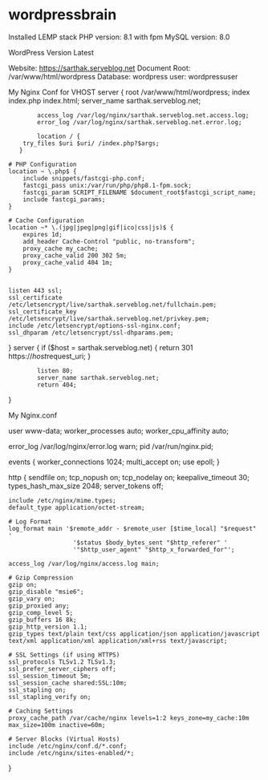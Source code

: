 # wordpressbrain
Installed LEMP stack
PHP version: 8.1 with fpm
MySQL version: 8.0

WordPress Version Latest

Website: https://sarthak.serveblog.net
Document Root: /var/www/html/wordpress
Database: wordpress
user: wordpressuser


My Nginx Conf for VHOST
server {
            root /var/www/html/wordpress;
            index index.php index.html;
            server_name sarthak.serveblog.net;

            access_log /var/log/nginx/sarthak.serveblog.net.access.log;
            error_log /var/log/nginx/sarthak.serveblog.net.error.log;

            location / {
        try_files $uri $uri/ /index.php?$args;
       }

    # PHP Configuration
    location ~ \.php$ {
        include snippets/fastcgi-php.conf;
        fastcgi_pass unix:/var/run/php/php8.1-fpm.sock;
        fastcgi_param SCRIPT_FILENAME $document_root$fastcgi_script_name;
        include fastcgi_params;
    }

    # Cache Configuration
    location ~* \.(jpg|jpeg|png|gif|ico|css|js)$ {
        expires 1d;
        add_header Cache-Control "public, no-transform";
        proxy_cache my_cache;
        proxy_cache_valid 200 302 5m;
        proxy_cache_valid 404 1m;
    }


    listen 443 ssl;
    ssl_certificate /etc/letsencrypt/live/sarthak.serveblog.net/fullchain.pem;
    ssl_certificate_key /etc/letsencrypt/live/sarthak.serveblog.net/privkey.pem;
    include /etc/letsencrypt/options-ssl-nginx.conf;
    ssl_dhparam /etc/letsencrypt/ssl-dhparams.pem;

}
server {
    if ($host = sarthak.serveblog.net) {
        return 301 https://$host$request_uri;
    }


            listen 80;
            server_name sarthak.serveblog.net;
            return 404;


}

My Nginx.conf

user www-data;
worker_processes auto;
worker_cpu_affinity auto;

error_log /var/log/nginx/error.log warn;
pid /var/run/nginx.pid;

events {
    worker_connections 1024;
    multi_accept on;
    use epoll;
}

http {
    sendfile on;
    tcp_nopush on;
    tcp_nodelay on;
    keepalive_timeout 30;
    types_hash_max_size 2048;
    server_tokens off;

    include /etc/nginx/mime.types;
    default_type application/octet-stream;

    # Log Format
    log_format main '$remote_addr - $remote_user [$time_local] "$request" '
                      '$status $body_bytes_sent "$http_referer" '
                      '"$http_user_agent" "$http_x_forwarded_for"';

    access_log /var/log/nginx/access.log main;

    # Gzip Compression
    gzip on;
    gzip_disable "msie6";
    gzip_vary on;
    gzip_proxied any;
    gzip_comp_level 5;
    gzip_buffers 16 8k;
    gzip_http_version 1.1;
    gzip_types text/plain text/css application/json application/javascript text/xml application/xml application/xml+rss text/javascript;

    # SSL Settings (if using HTTPS)
    ssl_protocols TLSv1.2 TLSv1.3;
    ssl_prefer_server_ciphers off;
    ssl_session_timeout 5m;
    ssl_session_cache shared:SSL:10m;
    ssl_stapling on;
    ssl_stapling_verify on;

    # Caching Settings
    proxy_cache_path /var/cache/nginx levels=1:2 keys_zone=my_cache:10m max_size=100m inactive=60m;

    # Server Blocks (Virtual Hosts)
    include /etc/nginx/conf.d/*.conf;
    include /etc/nginx/sites-enabled/*;
}





